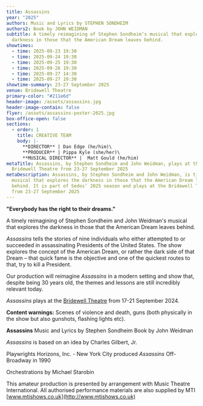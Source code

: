 ```yaml
---
title: Assassins
year: "2025"
authors: Music and Lyrics by STEPHEN SONDHEIM
authors2: Book by JOHN WEIDMAN
subtitle: A timely reimagining of Stephen Sondheim’s musical that explores the
  darkness in those that the American Dream leaves behind.
showtimes:
  - time: 2025-09-23 19:30
  - time: 2025-09-24 19:30
  - time: 2025-09-25 19:30
  - time: 2025-09-26 19:30
  - time: 2025-09-27 14:30
  - time: 2025-09-27 19:30
showtime-summary: 23-27 September 2025
venue: Bridewell Theatre
primary-color: "#211e6d"
header-image: /assets/assassins.jpg
header-image-contain: false
flyer: /assets/assassins-poster-2025.jpg
box-office-open: false
sections:
  - order: 1
    title: CREATIVE TEAM
    body: |-
      **DIRECTOR** | Dan Edge (he/him)\
      **PRODUCER** | Pippa Kyle (she/her)\
      **MUSICAL DIRECTOR** |  Matt Gould (he/him)
metaTitle: Assassins, by Stephen Sondheim and John Weidman, plays at the
  Bridewell Theatre from 23-27 September 2025
metaDescription: Assassins, by Stephen Sondheim and John Weidman, is timely
  musical that explores the darkness in those that the American Dream leaves
  behind. It is part of Sedos’ 2025 season and plays at the Bridewell Theatre
  from 23-27 September 2025
---
```

**"Everybody has the right to their dreams.”**

A timely reimagining of Stephen Sondheim and John Weidman's musical that explores the darkness in those that the American Dream leaves behind.

*Assassins* tells the stories of nine individuals who either attempted to or succeeded in assassinating Presidents of the United States. The show explores the concept of the American Dream, or rather the dark side of that Dream – that quick fame is the objective and one of the quickest routes to that, try to kill a President. 

Our production will reimagine *Assassins* in a modern setting and show that, despite being 30 years old, the themes and lessons are still incredibly relevant today.

*Assassins* plays at the [Bridewell Theatre](https://www.sedos.co.uk/venues/bridewell) from 17-21 September 2024.

**Content warnings:** Scenes of violence and death, guns (both physically in the show but also gunshots, flashing lights etc).

**Assassins**
Music and Lyrics by Stephen Sondheim 
Book by John Weidman

*Assassins* is based on an idea by Charles Gilbert, Jr.

Playwrights Horizons, Inc. - New York City produced *Assassins* Off-Broadway in 1990

Orchestrations by Michael Starobin

This amateur production is presented by arrangement with Music Theatre International. All authorised performance materials are also supplied by MTI [www.mtishows.co.uk](http://www.mtishows.co.uk)